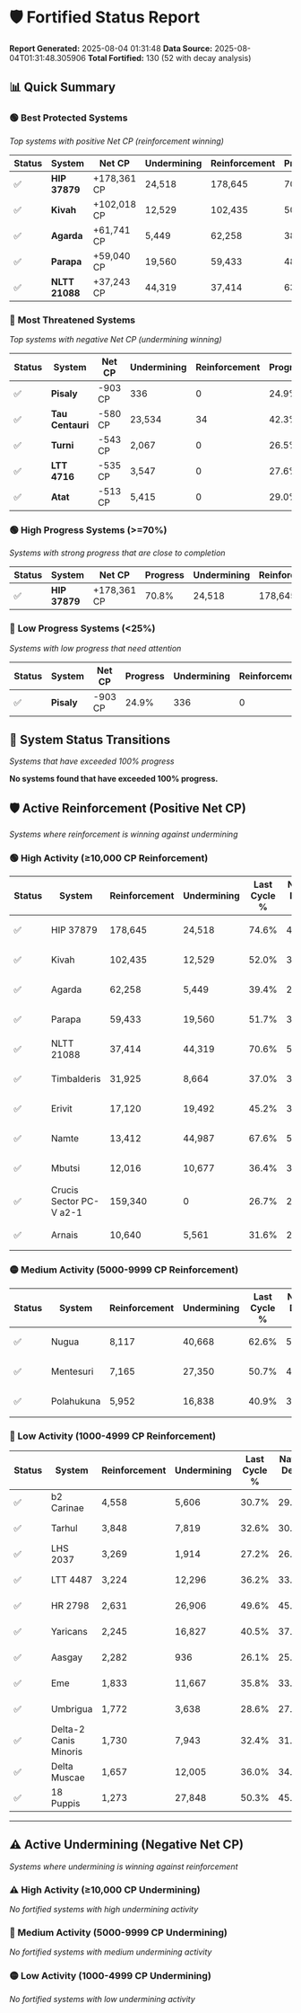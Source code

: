 # 🛡️ Fortified Status Report

**Report Generated:** 2025-08-04 01:31:48
**Data Source:** 2025-08-04T01:31:48.305906
**Total Fortified:** 130 (52 with decay analysis)

## 📊 Quick Summary

### 🟢 **Best Protected Systems**
*Top systems with positive Net CP (reinforcement winning)*

| Status | System | Net CP | Undermining | Reinforcement | Progress |
|--------|--------|--------|-------------|---------------|----------|
| ✅ | **HIP 37879** | +178,361 CP | 24,518 | 178,645 | 70.8% |
| ✅ | **Kivah** | +102,018 CP | 12,529 | 102,435 | 50.1% |
| ✅ | **Agarda** | +61,741 CP | 5,449 | 62,258 | 38.6% |
| ✅ | **Parapa** | +59,040 CP | 19,560 | 59,433 | 48.7% |
| ✅ | **NLTT 21088** | +37,243 CP | 44,319 | 37,414 | 63.8% |

### 🔴 **Most Threatened Systems**
*Top systems with negative Net CP (undermining winning)*

| Status | System | Net CP | Undermining | Reinforcement | Progress |
|--------|--------|--------|-------------|---------------|----------|
| ✅ | **Pisaly** | -903 CP | 336 | 0 | 24.9% |
| ✅ | **Tau Centauri** | -580 CP | 23,534 | 34 | 42.3% |
| ✅ | **Turni** | -543 CP | 2,067 | 0 | 26.5% |
| ✅ | **LTT 4716** | -535 CP | 3,547 | 0 | 27.6% |
| ✅ | **Atat** | -513 CP | 5,415 | 0 | 29.0% |

### 🟢 **High Progress Systems (>=70%)**
*Systems with strong progress that are close to completion*

| Status | System | Net CP | Progress | Undermining | Reinforcement |
|--------|--------|--------|----------|-------------|---------------|
| ✅ | **HIP 37879** | +178,361 CP | 70.8% | 24,518 | 178,645 |

### 🔴 **Low Progress Systems (<25%)**
*Systems with low progress that need attention*

| Status | System | Net CP | Progress | Undermining | Reinforcement |
|--------|--------|--------|----------|-------------|---------------|
| ✅ | **Pisaly** | -903 CP | 24.9% | 336 | 0 |
## 🔄 System Status Transitions
*Systems that have exceeded 100% progress*

**No systems found that have exceeded 100% progress.**

## 🛡️ Active Reinforcement (Positive Net CP)
*Systems where reinforcement is winning against undermining*

### 🟢 High Activity (≥10,000 CP Reinforcement)

| Status | System | Reinforcement | Undermining | Last Cycle % | Natural Decay % | Current Progress % | Current CP | Net CP | Activity |
|--------|--------|---------------|-------------|--------------|-----------------|-------------------|------------|--------|----------|
| ✅ | HIP 37879 | 178,645 | 24,518 | 74.6% | 43.36% | 70.8% | 460,200 | +178,361 | 🟢 High Reinforcement |
| ✅ | Kivah | 102,435 | 12,529 | 52.0% | 34.40% | 50.1% | 325,650 | +102,018 | 🟢 High Reinforcement |
| ✅ | Agarda | 62,258 | 5,449 | 39.4% | 29.10% | 38.6% | 250,900 | +61,741 | 🟢 High Reinforcement |
| ✅ | Parapa | 59,433 | 19,560 | 51.7% | 39.62% | 48.7% | 316,550 | +59,040 | 🟢 High Reinforcement |
| ✅ | NLTT 21088 | 37,414 | 44,319 | 70.6% | 58.07% | 63.8% | 414,700 | +37,243 | 🟢 High Reinforcement |
| ✅ | Timbalderis | 31,925 | 8,664 | 37.0% | 30.97% | 35.7% | 232,050 | +30,727 | 🟢 High Reinforcement |
| ✅ | Erivit | 17,120 | 19,492 | 45.2% | 39.62% | 42.2% | 274,300 | +16,795 | 🟢 High Reinforcement |
| ✅ | Namte | 13,412 | 44,987 | 67.6% | 58.65% | 60.7% | 394,550 | +13,352 | 🟢 High Reinforcement |
| ✅ | Mbutsi | 12,016 | 10,677 | 36.4% | 33.02% | 34.8% | 226,199 | +11,575 | 🟢 High Reinforcement |
| ✅ | Crucis Sector PC-V a2-1 | 159,340 | 0 | 26.7% | 25.00% | 26.7% | 173,550 | +11,050 | 🟢 High Reinforcement |
| ✅ | Arnais | 10,640 | 5,561 | 31.6% | 29.15% | 30.7% | 199,550 | +10,077 | 🟢 High Reinforcement |

### 🟡 Medium Activity (5000-9999 CP Reinforcement)

| Status | System | Reinforcement | Undermining | Last Cycle % | Natural Decay % | Current Progress % | Current CP | Net CP | Activity |
|--------|--------|---------------|-------------|--------------|-----------------|-------------------|------------|--------|----------|
| ✅ | Nugua | 8,117 | 40,668 | 62.6% | 55.13% | 56.3% | 365,949 | +7,614 | 🟡 Medium Reinforcement |
| ✅ | Mentesuri | 7,165 | 27,350 | 50.7% | 45.44% | 46.5% | 302,250 | +6,870 | 🟡 Medium Reinforcement |
| ✅ | Polahukuna | 5,952 | 16,838 | 40.9% | 37.47% | 38.3% | 248,949 | +5,378 | 🟡 Medium Reinforcement |

### 🔴 Low Activity (1000-4999 CP Reinforcement)

| Status | System | Reinforcement | Undermining | Last Cycle % | Natural Decay % | Current Progress % | Current CP | Net CP | Activity |
|--------|--------|---------------|-------------|--------------|-----------------|-------------------|------------|--------|----------|
| ✅ | b2 Carinae | 4,558 | 5,606 | 30.7% | 29.18% | 29.8% | 193,700 | +3,998 | 🔵 Low Reinforcement |
| ✅ | Tarhul | 3,848 | 7,819 | 32.6% | 30.88% | 31.4% | 204,100 | +3,371 | 🔵 Low Reinforcement |
| ✅ | LHS 2037 | 3,269 | 1,914 | 27.2% | 26.48% | 26.9% | 174,849 | +2,737 | 🔵 Low Reinforcement |
| ✅ | LTT 4487 | 3,224 | 12,296 | 36.2% | 33.93% | 34.3% | 222,949 | +2,398 | 🔵 Low Reinforcement |
| ✅ | HR 2798 | 2,631 | 26,906 | 49.6% | 45.14% | 45.5% | 295,750 | +2,364 | 🔵 Low Reinforcement |
| ✅ | Yaricans | 2,245 | 16,827 | 40.5% | 37.61% | 37.9% | 246,350 | +1,872 | 🔵 Low Reinforcement |
| ✅ | Aasgay | 2,282 | 936 | 26.1% | 25.74% | 26.0% | 169,000 | +1,722 | 🔵 Low Reinforcement |
| ✅ | Eme | 1,833 | 11,667 | 35.8% | 33.78% | 34.0% | 221,000 | +1,432 | 🔵 Low Reinforcement |
| ✅ | Umbrigua | 1,772 | 3,638 | 28.6% | 27.80% | 28.0% | 182,000 | +1,304 | 🔵 Low Reinforcement |
| ✅ | Delta-2 Canis Minoris | 1,730 | 7,943 | 32.4% | 31.00% | 31.2% | 202,800 | +1,292 | 🔵 Low Reinforcement |
| ✅ | Delta Muscae | 1,657 | 12,005 | 36.0% | 34.01% | 34.2% | 222,300 | +1,230 | 🔵 Low Reinforcement |
| ✅ | 18 Puppis | 1,273 | 27,848 | 50.3% | 45.84% | 46.0% | 299,000 | +1,021 | 🔵 Low Reinforcement |


---

## ⚠️ Active Undermining (Negative Net CP)
*Systems where undermining is winning against reinforcement*

### ⚠️ High Activity (≥10,000 CP Undermining)

*No fortified systems with high undermining activity*

### 🔶 Medium Activity (5000-9999 CP Undermining)

*No fortified systems with medium undermining activity*

### 🟡 Low Activity (1000-4999 CP Undermining)

*No fortified systems with low undermining activity*
